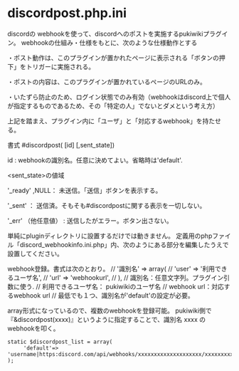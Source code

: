 # discordpost.php.ini

 discordの webhookを使って、discordへのポストを実施するpukiwikiプラグイン。
 webhookの仕組み・仕様をもとに、次のような仕様動作とする

 ・ポスト動作は、このプラグインが置かれたページに表示される「ボタンの押下」をトリガーに実施される。
 
 ・ポストの内容は、このプラグインが置かれているページのURLのみ。
 
 ・いたずら防止のため、ログイン状態でのみ有効（webhookはdiscord上で個人が指定するものであるため、その「特定の人」でないとダメという考え方）
 
  上記を踏まえ、プラグイン内に「ユーザ」と「対応するwebhook」を持たせる。

 書式
 #discordpost( [id] [,sent_state])
 
 id : webhookの識別名。任意に決めてよい。省略時は'default'.
 
  <sent_state>の値域
  
 '_ready' ,NULL： 未送信。「送信」ボタンを表示する。
 
 '_sent' ： 送信済。そもそも#discordpostに関する表示を一切しない。
 
 '_err' （他任意値） : 送信したがエラー。ボタン出さない。

単純にpluginディレクトリに設置するだけでは動きません。
定義用のphpファイル「discord_webhookinfo.ini.php」内、次のようにある部分を編集したうえで設置してください。

 webhook登録。書式は次のとおり。
 			// '識別名' => array( 
			//	'user'	=> '利用できるユーザ名',
			//	'url'	=> 'webhookurl',
			//	),
			//	識別名：任意文字列。プラグイン引数に使う.
			//	利用できるユーザ名： pukiwikiのユーザ名
			//	webhook url：対応するwebhook url
			// 最低でも１つ、識別名が'default'の設定が必要。
 
 array形式になっているので、複数のwebhookを登録可能。
 pukiwiki側で『&discordpost(xxxx)』というように指定することで、識別名 xxxx のwebhookを叩く。

	static $discordpost_list = array(
		 'default'=> 'username|https:discord.com/api/webhooks/xxxxxxxxxxxxxxxxxxxx/xxxxxxxxxxxxxxxxxxxxxxxxxxxxxxxxx',
   	);
